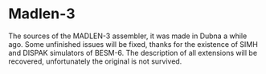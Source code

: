 # Madlen-3
The sources of the MADLEN-3 assembler, it was made in Dubna a while ago. 
Some unfinished issues will be fixed, thanks for the existence  of SIMH and DISPAK simulators of BESM-6.
The description of all extensions will be recovered, unfortunately the original is not survived. 
